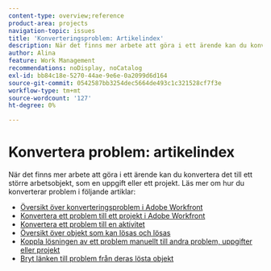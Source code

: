 ```yaml
---
content-type: overview;reference
product-area: projects
navigation-topic: issues
title: 'Konverteringsproblem: Artikelindex'
description: När det finns mer arbete att göra i ett ärende kan du konvertera det till ett större arbetsobjekt, som en uppgift eller ett projekt. Läs mer om hur du konverterar problem i följande artiklar.
author: Alina
feature: Work Management
recommendations: noDisplay, noCatalog
exl-id: bb84c18e-5270-44ae-9e6e-0a2099d6d164
source-git-commit: 0542587bb3254dec5664de493c1c321528cf7f3e
workflow-type: tm+mt
source-wordcount: '127'
ht-degree: 0%

---
```


# Konvertera problem: artikelindex

<!--Audited: 08/2025-->

När det finns mer arbete att göra i ett ärende kan du konvertera det till ett större arbetsobjekt, som en uppgift eller ett projekt. Läs mer om hur du konverterar problem i följande artiklar:

* [Översikt över konverteringsproblem i Adobe Workfront](../../../manage-work/issues/convert-issues/convert-issues.md)
* [Konvertera ett problem till ett projekt i Adobe Workfront](../../../manage-work/issues/convert-issues/convert-issue-to-project.md)
* [Konvertera ett problem till en aktivitet](../../../manage-work/issues/convert-issues/convert-issue-to-task.md)
* [Översikt över objekt som kan lösas och lösas](../../../manage-work/issues/convert-issues/resolving-and-resolvable-objects.md)
* [Koppla lösningen av ett problem manuellt till andra problem, uppgifter eller projekt](../../../manage-work/issues/convert-issues/manually-tie-resolution-of-issue-to-ptis.md)
* [Bryt länken till problem från deras lösta objekt](../../../manage-work/issues/convert-issues/unlink-issues-from-resolvable-objects.md)
